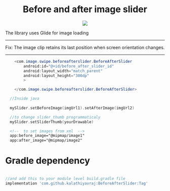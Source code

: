 # <h1 align="center">Before and after image slider</h1>
<p align="center">
  <img src="[before-after-slider.gif](https://ibb.co/BVXvcfYC)"/>
</p>
The library uses Glide for image loading

---------------------------------------------------------

Fix: The image clip retains its last position when screen orientation changes.

---------------------------------------------------------

```java
    <com.image.swipe.beforeafterslider.BeforeAfterSlider
        android:id="@+id/before_after_slider_id"
        android:layout_width="match_parent"
        android:layout_height="300dp"
        >

    </com.image.swipe.beforeafterslider.BeforeAfterSlider>
```

```kotlin
  //Inside java
  
  mySlider.setBeforeImage(imgUrl1).setAfterImage(imgUrl2)  
```

```kotlin
  //to change slider_thumb programmaticaly
  mySlider.setSliderThumb(yourDrawable)
```

```xml  
  <!--  to set images from xml  -->
  app:before_image="@mipmap/image1"
  app:after_image="@mipmap/image2"
```

<h1>Gradle dependency</h1>

```groovy        

//and add this to your module level build.gradle file
implementation 'com.github.kalathiyavraj:BeforeAfterSlider:Tag'

  
